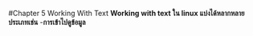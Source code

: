 #Chapter 5 Working With Text
**Working with text ใน linux แบ่งได้หลากหลายประเภทเช่น**
-**การเข้าไปดูข้อมูล**
